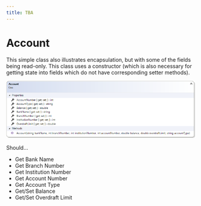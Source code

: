 ```yaml
---
title: TBA
---
```

# Account

This simple class also illustrates encapsulation, but with some of the fields being read-only. This class uses a constructor (which is also necessary for getting state into fields which do not have corresponding setter methods).

![Account Class Diagram](D-Account.png)

Should…
* Get Bank Name
* Get Branch Number
* Get Institution Number
* Get Account Number
* Get Account Type
* Get/Set Balance
* Get/Set Overdraft Limit

